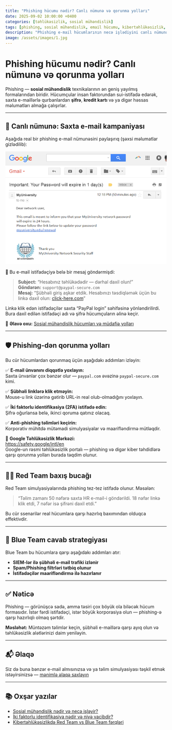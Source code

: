 ```yaml
---
title: "Phishing hücumu nədir? Canlı nümunə və qorunma yolları"
date: 2025-09-02 10:00:00 +0400
categories: [təhlükəsizlik, sosial mühəndislik]
tags: [phishing, sosial mühəndislik, email hücumu, kibertəhlükəsizlik, red team, blue team, istifadəçi maarifləndirilməsi]
description: "Phishing e-mail hücumlarının necə işlədiyini canlı nümunə ilə öyrənin. Sosial mühəndislik texnikaları və onlardan necə qorunmaq olar — Emin Savaylov-un bloqundan."
image: /assets/images/1.jpg
---
```


<script type="application/ld+json">
{
  "@context": "https://schema.org",
  "@type": "BlogPosting",
  "headline": "Phishing hücumu nədir? Canlı nümunə və qorunma yolları",
  "description": "Phishing e-mail hücumlarının necə işlədiyini canlı nümunə ilə öyrənin. Sosial mühəndislik texnikaları və onlardan necə qorunmaq olar — Emin Savaylov-un bloqundan.",
  "author": {
    "@type": "Person",
    "name": "Emin Savaylov"
  },
  "datePublished": "2025-09-02",
  "image": "https://cybershieldy.com/assets/images/1.jpg",
  "mainEntityOfPage": {
    "@type": "WebPage",
    "@id": "https://cybershieldy.com/posts/phishing-hucumu-nedir.html"
  }
}
</script>

# Phishing hücumu nədir? Canlı nümunə və qorunma yolları

Phishing — **sosial mühəndislik** texnikalarının ən geniş yayılmış formalarından biridir. Hücumçular insan faktorundan sui-istifadə edərək, saxta e-maillərlə qurbanlardan **şifrə**, **kredit kartı** və ya digər həssas məlumatları almağa çalışırlar.

---

## 🎯 Canlı nümunə: Saxta e-mail kampaniyası

Aşağıda real bir phishing e-mail nümunəsini paylaşırıq (şəxsi məlumatlar gizlədilib):

![Saxta PayPal e-mail nümunəsi](/assets/images/3.png "Phishing e-mail hücumu nümunəsi")

📩 Bu e-mail istifadəçiyə belə bir mesaj göndərmişdi:

> **Subject:** “Hesabınız təhlükədədir — dərhal daxil olun!”  
> **Göndərən:** `support@paypal-secure.com`  
> **Mesaj:** “Şübhəli giriş aşkar etdik. Hesabınızı təsdiqləmək üçün bu linkə daxil olun: [click-here.com](https://click-here.com)”

Linkə klik edən istifadəçilər saxta “PayPal login” səhifəsinə yönləndirilirdi. Bura daxil edilən istifadəçi adı və şifrə hücumçuların əlinə keçir.

🔗 **Əlavə oxu:** [Sosial mühəndislik hücumları və müdafiə yolları](/posts/sosial-muhendislik-nedir.html)

---

## 🛡️ Phishing-dən qorunma yolları

Bu cür hücumlardan qorunmaq üçün aşağıdakı addımları izləyin:

✅ **E-mail ünvanını diqqətlə yoxlayın:**  
Saxta ünvanlar çox bənzər olur — `paypal.com` əvəzinə `paypal-secure.com` kimi.

✅ **Şübhəli linklərə klik etməyin:**  
Mouse-u link üzərinə gətirib URL-in real olub-olmadığını yoxlayın.

✅ **İki faktorlu identifikasiya (2FA) istifadə edin:**  
Şifrə oğurlansa belə, ikinci qoruma qatınız olacaq.

✅ **Anti-phishing təlimləri keçirin:**  
Korporativ mühitdə mütəmadi simulyasiyalar və maarifləndirmə mütləqdir.

🔗 **Google Təhlükəsizlik Mərkəzi:**  
<a href="https://safety.google/intl/en" target="_blank" rel="noopener noreferrer">https://safety.google/intl/en</a>  
Google-un rəsmi təhlükəsizlik portalı — phishing və digər kiber təhdidlərə qarşı qorunma yolları burada təqdim olunur.



---

## 👨‍💻 Red Team baxış bucağı

Red Team simulyasiyalarında phishing tez-tez istifadə olunur. Məsələn:

> “Təlim zamanı 50 nəfərə saxta HR e-mail-i göndərildi. 18 nəfər linkə klik etdi, 7 nəfər isə şifrəni daxil etdi.”

Bu cür ssenarilər real hücumlara qarşı hazırlıq baxımından olduqca effektivdir.

---

## 🔐 Blue Team cavab strategiyası

Blue Team bu hücumlara qarşı aşağıdakı addımları atır:

- **SIEM-lər ilə şübhəli e-mail trafiki izlənir**
- **Spam/Phishing filtrləri tətbiq olunur**
- **İstifadəçilər maarifləndirmə ilə hazırlanır**

---

## ✅ Nəticə

Phishing — görünüşcə sadə, amma təsiri çox böyük ola biləcək hücum formasıdır. İstər fərdi istifadəçi, istər böyük korporasiya olun — phishing-ə qarşı hazırlıqlı olmaq şərtdir.

**Məsləhət:** Müntəzəm təlimlər keçin, şübhəli e-maillərə qarşı ayıq olun və təhlükəsizlik alətlərinizi daim yeniləyin.

---

## 📬 Əlaqə

Siz də buna bənzər e-mail almısınızsa və ya təlim simulyasiyası təşkil etmək istəyirsinizsə — [mənimlə əlaqə saxlayın](mailto:cyberdersler@gmail.com)

---

## 📚 Oxşar yazılar

- [Sosial mühəndislik nədir və necə işləyir?](/posts/sosial-muhendislik-nedir.html)
- [İki faktorlu identifikasiya nədir və niyə vacibdir?](/posts/2fa-nedir.html)
- [Kibertəhlükəsizlikdə Red Team vs Blue Team fərqləri](/posts/red-team-blue-team.html)
